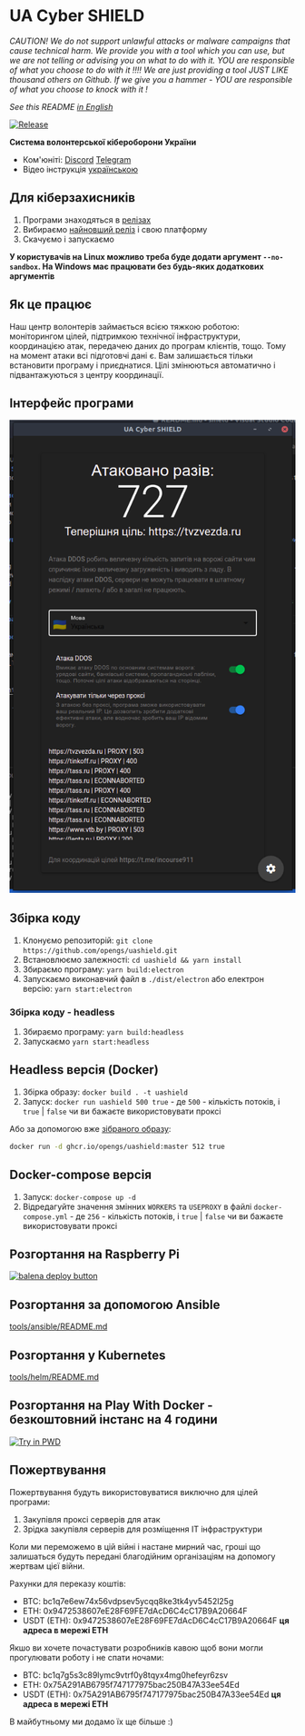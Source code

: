 # UA Cyber SHIELD

*CAUTION! We do not support unlawful attacks or malware campaigns that cause technical harm. We provide you with a tool which you can use, but we are not telling or advising you on what to do with it. YOU are responsible of what you choose to do with it !!!! We are just providing a tool JUST LIKE thousand others on Github. If we give you a hammer - YOU are responsible of what you choose to knock with it !*

*See this README [in English](README-en.md)*

[![Release](https://img.shields.io/badge/Release-latest-blue)](https://github.com/opengs/uashield/releases/latest)

**Система волонтерської кібероборони України**

- Ком'юніті: [Discord](https://discord.gg/7BfJ9JKQ98) [Telegram](https://t.me/uashield)
- Відео інструкція [українською](https://youtu.be/snTzpRt7a5k)

## Для кіберзахисників

1. Програми знаходяться в [релізах](https://github.com/opengs/uashield/releases)
2. Вибираємо [найновший реліз](https://github.com/opengs/uashield/releases/latest) і свою платформу
3. Скачуємо і запускаємо

**У користувачів на Linux можливо треба буде додати аргумент `--no-sandbox`. На Windows має працювати без будь-яких додаткових аргументів**

## Як це працює

Наш центр волонтерів займається всією тяжкою роботою: моніторингом цілей, підтримкою технічної інфраструктури, координацією атак, передачею даних до програм клієнтів, тощо.
Тому на момент атаки всі підготовчі дані є.
Вам залишається тільки встановити програму і приєднатися.
Цілі змінюються автоматично і підвантажуються з центру координації.

## Інтерфейс програми

![A working example](docs/working.png)

## Збірка коду

1. Клонуємо репозиторій: `git clone https://github.com/opengs/uashield.git`
2. Встановлюємо залежності: `cd uashield && yarn install`
3. Збираємо програму: `yarn build:electron`
4. Запускаємо виконавчий файл в `./dist/electron` або електрон версію: `yarn start:electron`

### Збірка коду - headless

1. Збираємо програму: `yarn build:headless`
2. Запускаємо `yarn start:headless`

## Headless версія (Docker)

1. Збірка образу: `docker build . -t uashield`
2. Запуск: `docker run uashield 500 true` - де `500` - кількість потоків, і `true` | `false` чи ви бажаєте використовувати проксі

Або за допомогою вже [зібраного образу](https://github.com/opengs/uashield/pkgs/container/uashield):

```bash
docker run -d ghcr.io/opengs/uashield:master 512 true
```

## Docker-compose версія

1. Запуск: `docker-compose up -d`
2. Відредагуйте значення змінних `WORKERS` та `USEPROXY` в файлі `docker-compose.yml` - де `256` - кількість потоків, і `true` | `false` чи ви бажаєте використовувати проксі

## Розгортання на Raspberry Pi

[![balena deploy button](https://www.balena.io/deploy.svg)](https://dashboard.balena-cloud.com/deploy?repoUrl=https://github.com/opengs/uashield)

## Розгортання за допомогою Ansible

[tools/ansible/README.md](tools/ansible/README.md)

## Розгортання у Kubernetes

[tools/helm/README.md](tools/helm/README.md)

## Розгортання на Play With Docker - безкоштовний інстанс на 4 години

[![Try in PWD](https://raw.githubusercontent.com/play-with-docker/stacks/master/assets/images/button.png)](https://labs.play-with-docker.com/?stack=https://raw.githubusercontent.com/opengs/uashield/master/pwd-docker-compose.yml)

## Пожертвування
Пожертвування будуть використовуватися виключно для цілей програми:
1. Закупівля проксі серверів для атак
2. Зрідка закупівля серверів для розміщення IT інфраструктури

Коли ми переможемо в цій війні і настане мирний час, гроші що залишаться будуть передані благодійним організаціям на допомогу жертвам цієї війни.

Рахунки для переказу коштів:
- BTC: bc1q7e6ew74x56vdpsev5ycqq8ke3tk4yv5452l25g
- ETH: 0x9472538607eE28F69FE7dAcD6C4cC17B9A20664F
- USDT (ETH): 0x9472538607eE28F69FE7dAcD6C4cC17B9A20664F **ця адреса в мережі ETH**

Якшо ви хочете почастувати розробників кавою щоб вони могли прогулювати роботу і не спати ночами:
- BTC: bc1q7g5s3c89lymc9vtrf0y8tqyx4mg0hefeyr6zsv
- ETH: 0x75A291AB6795f747177975bac250B47A33ee54Ed
- USDT (ETH): 0x75A291AB6795f747177975bac250B47A33ee54Ed **ця адреса в мережі ETH**

В майбутньому ми додамо їх ще більше :)
